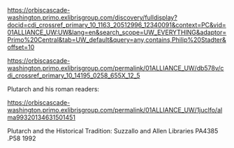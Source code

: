 https://orbiscascade-washington.primo.exlibrisgroup.com/discovery/fulldisplay?docid=cdi_crossref_primary_10_1163_20512996_12340091&context=PC&vid=01ALLIANCE_UW:UW&lang=en&search_scope=UW_EVERYTHING&adaptor=Primo%20Central&tab=UW_default&query=any,contains,Philip%20Stadter&offset=10


https://orbiscascade-washington.primo.exlibrisgroup.com/permalink/01ALLIANCE_UW/db578v/cdi_crossref_primary_10_14195_0258_655X_12_5

Plutarch and his roman readers:

https://orbiscascade-washington.primo.exlibrisgroup.com/permalink/01ALLIANCE_UW/1juclfo/alma99320134631501451


Plutarch and the Historical Tradition:
Suzzallo and Allen Libraries  PA4385 .P58 1992
